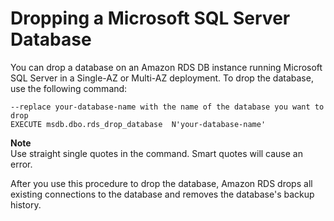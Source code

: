# Dropping a Microsoft SQL Server Database<a name="Appendix.SQLServer.CommonDBATasks.DropMirrorDB"></a>

You can drop a database on an Amazon RDS DB instance running Microsoft SQL Server in a Single\-AZ or Multi\-AZ deployment\. To drop the database, use the following command: 

```
--replace your-database-name with the name of the database you want to drop
EXECUTE msdb.dbo.rds_drop_database  N'your-database-name'
```

**Note**  
Use straight single quotes in the command\. Smart quotes will cause an error\.

After you use this procedure to drop the database, Amazon RDS drops all existing connections to the database and removes the database's backup history\.